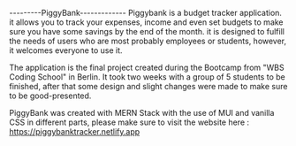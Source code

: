---------PiggyBank-------------
Piggybank is a budget tracker application. it allows you to track your expenses, income and even set budgets to make sure you have some savings by the end of the month. it is designed to fulfill the needs of users who are most probably employees or students, however, it welcomes everyone to use it. 

The application is the final project created during the Bootcamp from "WBS Coding School" in Berlin. It took two weeks with a group of 5 students to be finished, after that some design and slight changes were made to make sure to be good-presented.

PiggyBank was created with MERN Stack with the use of MUI and vanilla CSS in different parts, please make sure to visit the website here : https://piggybanktracker.netlify.app
